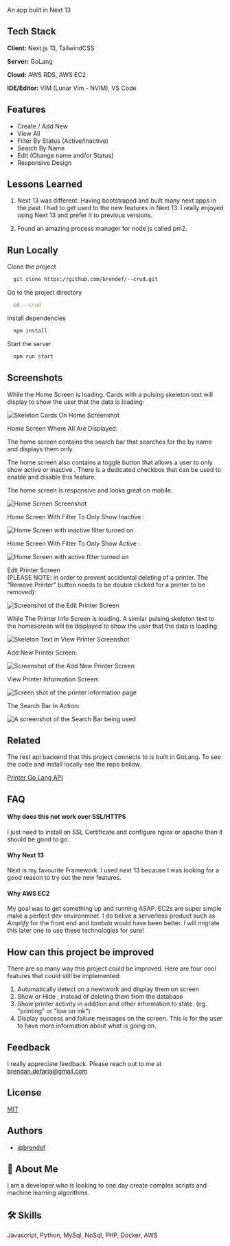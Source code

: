 
An app built in Next 13

## Tech Stack

**Client:** Next.js 13, TailwindCSS

**Server:** GoLang

**Cloud:** AWS RDS, AWS EC2

**IDE/Editor:** VIM (Lunar Vim - NVIM), VS Code


## Features

- Create / Add New 
- View All 
- Filter  By Status (Active/Inactive)
- Search  By Name
- Edit  (Change name and/or Status)
- Responsive Design


## Lessons Learned

1. Next 13 was different. Having bootstraped and built many next apps in the past. I had to get used to the new features in Next 13. I really enjoyed using Next 13 and prefer it to previous versions. 

2. Found an amazing process manager for node js called pm2. 



## Run Locally

Clone the project

```bash
  git clone https://github.com/brendef/--crud.git
```

Go to the project directory

```bash
  cd --crud
```

Install dependencies

```bash
  npm install
```

Start the server

```bash
  npm run start
```


## Screenshots

While the Home Screen is loading. Cards with a pulsing skeleton text will display to show the user that the data is loading:

![Skeleton Cards On Home Screenshot](https://github.com/brendef/printers-crud-next/blob/main/screenshots/skeleton-home.png?raw=true)

Home Screen Where All  Are Displayed:

The home screen contains the search bar that searches for the  by name and displays them only. 

The home screen also contains a toggle button that allows a user to only show active or inactive . There is a dedicated checkbox that can be used to enable and disable this feature. 

The home screen is responsive and looks great on mobile.

![Home Screen Screenshot](https://github.com/brendef/printers-crud-next/blob/main/screenshots/home.png?raw=true)

Home Screen With Filter To Only Show Inactive :

![Home Screen with inactive filter turned on](https://github.com/brendef/printers-crud-next/blob/main/screenshots/filter-active.png?raw=true)

Home Screen With Filter To Only Show Active :

![Home Screen with active filter turned on](https://github.com/brendef/printers-crud-next/blob/main/screenshots/filter-active.png?raw=true)

Edit Printer Screen \
(PLEASE NOTE: in order to prevent accidental deleting of a printer. The "Remove Printer" button needs to be double clicked for a printer to be removed):

![Screenshot of the Edit Printer Screen](https://github.com/brendef/printers-crud-next/blob/main/screenshots/edit-printer.png?raw=true)

While The Printer Info Screen is loading. A similar pulsing skeleton text to the homescreen will be displayed to show the user that the data is loading:

![Skeleton Text in View Printer Screenshot](https://github.com/brendef/printers-crud-next/blob/main/screenshots/skeleton-view.png?raw=true)

Add New Printer Screen:

![Screenshot of the Add New Printer Screen](https://github.com/brendef/printers-crud-next/blob/main/screenshots/new-printer.png?raw=true)

View Printer Information Screen:

![Screen shot of the printer information page](https://github.com/brendef/printers-crud-next/blob/main/screenshots/view-printer.png?raw=true)

The Search Bar In Action:

![A screenshot of the Search Bar being used](https://github.com/brendef/printers-crud-next/blob/main/screenshots/search-printer.png?raw=true)


## Related

The rest api backend that this project connects to is built in GoLang. To see the code and install locally see the repo bellow.

[Printer Go Lang API](https://github.com/brendef/-printer-api.git)


## FAQ

#### Why does this not work over SSL/HTTPS

I just need to install an SSL Certificate and configure nginx or apache then it should be good to go.

#### Why Next 13

Next is my favourite Framework. I used next 13 because I was looking for a good reason to try out the new features. 

#### Why AWS EC2

My goal was to get something up and running ASAP. EC2s are super simple make a perfect dev environmnet. I do belive a serverless product such as *Amplify* for the front end and *lambda* would have been better. I will migrate this later one to use these technologies for sure!

## How can this project be improved

There are so many way this project could be improved. Here are four cool features that could still be implemented:
1. Automatically detect  on a newtwork and display them on screen
2. Show or Hide , instead of deleting them from the database
3. Show printer activity in addition and other information to state. (eg. "printing" or "low on ink")
4. Display success and failure messages on the screen. This is for the user to have more information about what is going on.

## Feedback

I really appreciate feedback. Please reach out to me at brendan.defaria@gmail.com


## License

[MIT](https://choosealicense.com/licenses/mit/)


## Authors

- [@brendef](https://www.github.com/brendef)


## 🚀 About Me
I am a developer who is looking to one day create complex scripts and machine learning algorithms.


## 🛠 Skills
Javascript, Python, MySql, NoSql, PHP, Docker, AWS

